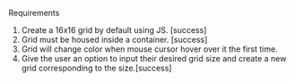 Requirements

1. Create a 16x16 grid by default using JS. [success]
2. Grid must be housed inside a container. [success]
3. Grid will change color when mouse cursor hover over it the first time.
4. Give the user an option to input their desired grid size and create a new grid corresponding to the size.[success]